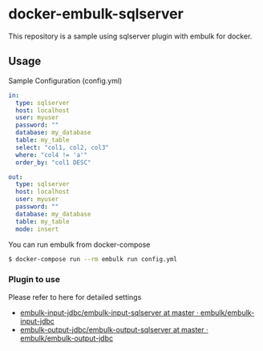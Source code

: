 # docker-embulk-sqlserver
This repository is a sample using sqlserver plugin with embulk for docker.

## Usage

Sample Configuration (config.yml)
```yml
in:
  type: sqlserver
  host: localhost
  user: myuser
  password: ""
  database: my_database
  table: my_table
  select: "col1, col2, col3"
  where: "col4 != 'a'"
  order_by: "col1 DESC"

out:
  type: sqlserver
  host: localhost
  user: myuser
  password: ""
  database: my_database
  table: my_table
  mode: insert
```

You can run embulk from docker-compose
```sh
$ docker-compose run --rm embulk run config.yml
```

### Plugin to use
Please refer to here for detailed settings
- [embulk\-input\-jdbc/embulk\-input\-sqlserver at master · embulk/embulk\-input\-jdbc](https://github.com/embulk/embulk-input-jdbc/tree/master/embulk-input-sqlserver)
- [embulk\-output\-jdbc/embulk\-output\-sqlserver at master · embulk/embulk\-output\-jdbc](https://github.com/embulk/embulk-output-jdbc/tree/master/embulk-output-sqlserver)
